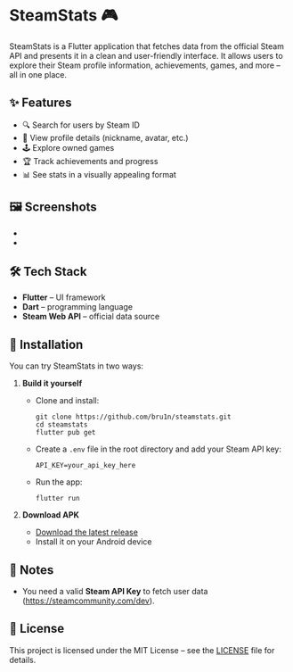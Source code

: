 # SteamStats 🎮

SteamStats is a Flutter application that fetches data from the official Steam API and presents it in a clean and user-friendly interface. It allows users to explore their Steam profile information, achievements, games, and more – all in one place.

## ✨ Features
- 🔍 Search for users by Steam ID  
- 🎯 View profile details (nickname, avatar, etc.)  
- 🕹️ Explore owned games  
- 🏆 Track achievements and progress  
- 📊 See stats in a visually appealing format  

## 🖼️ Screenshots
- 
- 

## 🛠️ Tech Stack
- **Flutter** – UI framework  
- **Dart** – programming language  
- **Steam Web API** – official data source  

## 🚀 Installation

You can try SteamStats in two ways:

1. **Build it yourself**
   - Clone and install:
      ```
      git clone https://github.com/bru1n/steamstats.git
      cd steamstats
      flutter pub get
      ```

   - Create a `.env` file in the root directory and add your Steam API key:
      ```
      API_KEY=your_api_key_here
      ```

   - Run the app:
      ```
      flutter run
      ```

2. **Download APK**
   - [Download the latest release](link)  
   - Install it on your Android device

## 📌 Notes

* You need a valid **Steam API Key** to fetch user data (https://steamcommunity.com/dev).

## 📄 License

This project is licensed under the MIT License – see the [LICENSE](LICENSE) file for details.